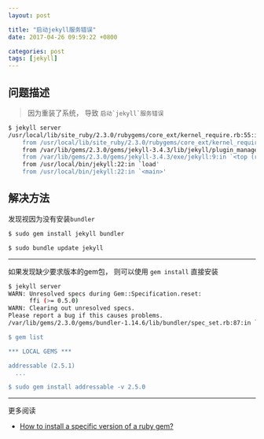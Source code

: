 ```yaml
---
layout: post

title: "启动jekyll服务错误"
date: 2017-04-26 09:59:22 +0800

categories: post
tags: [jekyll]
---
```


## 问题描述

>因为重装了系统， 导致 ``启动`jekyll`服务错误``
```bash
$ jekyll server
/usr/local/lib/site_ruby/2.3.0/rubygems/core_ext/kernel_require.rb:55:in `require': cannot load such file -- bundler (LoadError)
	from /usr/local/lib/site_ruby/2.3.0/rubygems/core_ext/kernel_require.rb:55:in `require'
	from /var/lib/gems/2.3.0/gems/jekyll-3.4.3/lib/jekyll/plugin_manager.rb:34:in `require_from_bundler'
	from /var/lib/gems/2.3.0/gems/jekyll-3.4.3/exe/jekyll:9:in `<top (required)>'
	from /usr/local/bin/jekyll:22:in `load'
	from /usr/local/bin/jekyll:22:in `<main>'
```

## 解决方法

发现视因为没有安装`bundler`
```bash
$ sudo gem install jekyll bundler

$ sudo bundle update jekyll
```

----

如果发现缺少要求版本的gem包， 则可以使用 `gem install` 直接安装

```bash
$ jekyll server
WARN: Unresolved specs during Gem::Specification.reset:
      ffi (>= 0.5.0)
WARN: Clearing out unresolved specs.
Please report a bug if this causes problems.
/var/lib/gems/2.3.0/gems/bundler-1.14.6/lib/bundler/spec_set.rb:87:in `block in materialize': Could not find addressable-2.5.0 in any of the sources (Bundler::GemNotFound)

$ gem list

*** LOCAL GEMS ***

addressable (2.5.1)
  ...

$ sudo gem install addressable -v 2.5.0
```

---
更多阅读
- [How to install a specific version of a ruby gem?](http://stackoverflow.com/questions/17026441/how-to-install-a-specific-version-of-a-ruby-gem)
